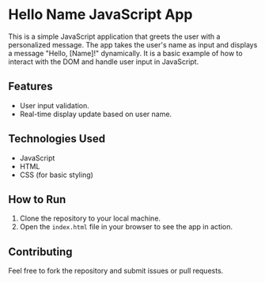# Hello Name JavaScript App

This is a simple JavaScript application that greets the user with a personalized message. The app takes the user's name as input and displays a message "Hello, [Name]!" dynamically. It is a basic example of how to interact with the DOM and handle user input in JavaScript.

## Features
- User input validation.
- Real-time display update based on user name.

## Technologies Used
- JavaScript
- HTML
- CSS (for basic styling)

## How to Run
1. Clone the repository to your local machine.
2. Open the `index.html` file in your browser to see the app in action.

## Contributing
Feel free to fork the repository and submit issues or pull requests.

